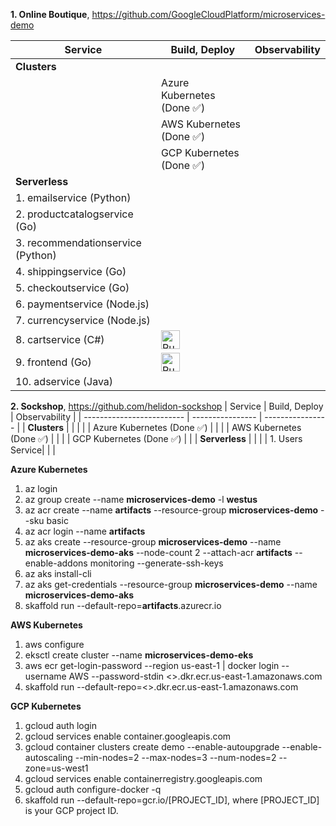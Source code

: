 **1. Online Boutique**, https://github.com/GoogleCloudPlatform/microservices-demo

| Service | Build, Deploy | Observability |
| ------------------------- | ---------------- | ---------------- |
| **Clusters**                    |  | |
|                     | Azure Kubernetes (Done ✅) | |
|                     | AWS Kubernetes (Done ✅)   | |
|                     | GCP Kubernetes (Done ✅)   | |
| **Serverless**                    |  | |
| 1. emailservice (Python) | | |
| 2. productcatalogservice (Go) | | |
| 3. recommendationservice (Python) | | |
| 4. shippingservice (Go) | | |
| 5. checkoutservice (Go) | | |
| 6. paymentservice (Node.js) | | |
| 7. currencyservice (Node.js) | | |
| 8. cartservice (C#) | [<img src="https://storage.googleapis.com/cloudrun/button.svg" alt="Run on Google Cloud" height="30">][run_cartservice] | |
| 9. frontend (Go) | [<img src="https://storage.googleapis.com/cloudrun/button.svg" alt="Run on Google Cloud" height="30">][run_frontend] | |
| 10. adservice (Java) | | |

[run_frontend]: https://deploy.cloud.run/?git_repo=https://github.com/GoogleCloudPlatform/microservices-demo&dir=src/frontend
[run_cartservice]: https://deploy.cloud.run/?git_repo=https://github.com/GoogleCloudPlatform/microservices-demo&dir=src/cartservice

**2. Sockshop**, https://github.com/helidon-sockshop
| Service | Build, Deploy | Observability |
| ------------------------- | ---------------- | ---------------- |
| **Clusters**                    |  | |
|                     | Azure Kubernetes (Done ✅) | |
|                     | AWS Kubernetes (Done ✅)   | |
|                     | GCP Kubernetes (Done ✅)   | |
| **Serverless**                    |  | |
| 1. Users Service| | |

**Azure Kubernetes**
1. az login
2. az group create --name **microservices-demo** -l **westus**
3. az acr create --name **artifacts** --resource-group **microservices-demo** --sku basic
4. az acr login --name **artifacts**
5. az aks create --resource-group **microservices-demo** --name **microservices-demo-aks** --node-count 2 --attach-acr **artifacts** --enable-addons monitoring --generate-ssh-keys
6. az aks install-cli
7. az aks get-credentials --resource-group **microservices-demo** --name **microservices-demo-aks**
8. skaffold run --default-repo=**artifacts**.azurecr.io

**AWS Kubernetes**
1. aws configure
2. eksctl create cluster --name **microservices-demo-eks**
3. aws ecr get-login-password --region us-east-1 | docker login --username AWS --password-stdin \<\>.dkr.ecr.us-east-1.amazonaws.com
4. skaffold run --default-repo=\<\>.dkr.ecr.us-east-1.amazonaws.com

**GCP Kubernetes**

1. gcloud auth login 
2. gcloud services enable container.googleapis.com
3. gcloud container clusters create demo --enable-autoupgrade --enable-autoscaling --min-nodes=2 --max-nodes=3 --num-nodes=2 --zone=us-west1
4. gcloud services enable containerregistry.googleapis.com
5. gcloud auth configure-docker -q
6. skaffold run --default-repo=gcr.io/[PROJECT_ID], where [PROJECT_ID] is your GCP project ID.
